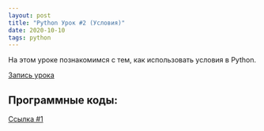 ```yaml
---
layout: post
title: "Python Урок #2 (Условия)"
date: 2020-10-10
tags: python
---
```


На этом уроке познакомимся с тем, как использовать условия в Python.

[Запись урока](https://us02web.zoom.us/rec/share/MkqkPudMdQErnU5dmgK18IKVPjGGgy8BwcA6rf_2XFu10u2Z8y4_VBES1_Ukca20.WugCprU0QMjaMXIs)

## Программные коды:
[Cсылка #1](https://repl.it/@JuniorCodeKryla/Lesson-2-if#main.py)